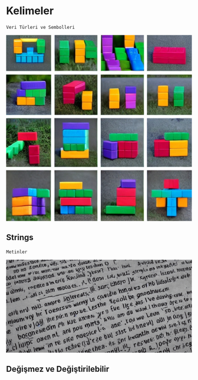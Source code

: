 # Kelimeler

    Veri Türleri ve Sembolleri

![Bloklar](./img/building-blocks-organized-in-sequence.jpg)

## Strings

    Metinler

![Metin](./img/text-of-test-682537.jpg)

## Değişmez ve Değiştirilebilir
